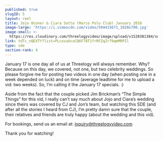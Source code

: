 ```yaml
---
published: true
slugID: 5
layout: reel
title: Jojo Oconer & Ciara Sotto (Marco Polo Club) January 2010
image-large: 'https://i.vimeocdn.com/video/594415671_1920x700.jpg'
image-small: >-
  https://res.cloudinary.com/threelogyvideo/image/upload/v1528381384/sde/Ciara.jpg
link: tdTc_nQEXTY?list=PLcosaUcuCQ6F78T1frRFZqZr79qmMRPIl
type: sde
section-rank: 4
---
```

January 17 is one day all of us at Threelogy will always remember. Why? Because on this day, we covered, not one, but two celebrity weddings. So please forgive me for posting two videos in one day (when posting one in a week depended on luck) and on time (average leadtime for me to upload a vid: two weeks). So, I’m calling it the January 17 specials. :)

Aside from the fact that the couple picked Jim Brickman’s “The Simple Things” for this vid, I really can’t say much about Jojo and Ciara’s wedding since theirs was covered by CJ and Jon’s team, but watching this SDE (and after all the stories I heard from CJ), I’m pretty damn sure that the couple, their relatives and friends are truly happy (about the wedding and this vid).

For bookings, send us an email at: inquiry@threelogyvideo.com

Thank you for watching!
